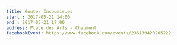 ```yaml
---
title: Gouter Insoumis.es
start : 2017-05-21 14:00
end : 2017-05-21 17:00
address: Place des Arts - Chaumont
facebookEvent: https://www.facebook.com/events/236139420205222
---
```

